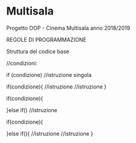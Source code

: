 
# Multisala
Progetto OOP - Cinema Multisala anno 2018/2019

REGOLE DI PROGRAMMAZIONE

Struttura del codice base

//condizioni:

if (condizione)
  //istruzione singola


if(condizione){
  //istruzione
  //istruzione
}

if(condizione){

}else if()
  //istruzione

  if(condizione){

  }else if(){
    //istruzione
    //istruzione
  }
